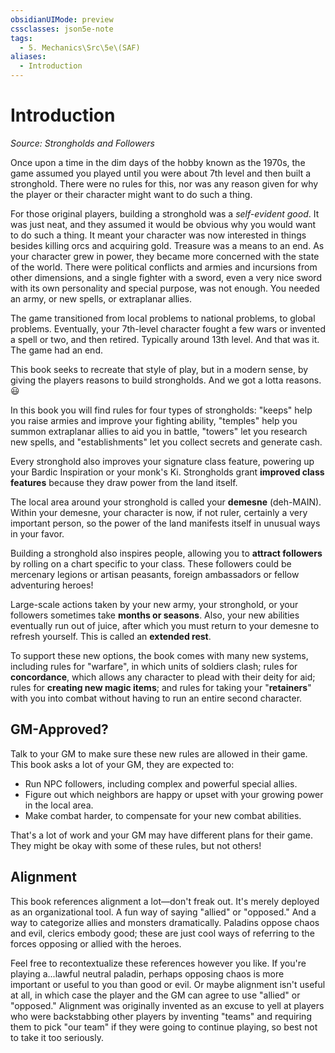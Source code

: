 ```yaml
---
obsidianUIMode: preview
cssclasses: json5e-note
tags:
  - 5. Mechanics\Src\5e\(SAF)
aliases:
  - Introduction
---
```

# Introduction
*Source: Strongholds and Followers* 

Once upon a time in the dim days of the hobby known as the 1970s, the game assumed you played until you were about 7th level and then built a stronghold. There were no rules for this, nor was any reason given for why the player or their character might want to do such a thing.

For those original players, building a stronghold was a *self-evident good*. It was just neat, and they assumed it would be obvious why you would want to do such a thing. It meant your character was now interested in things besides killing orcs and acquiring gold. Treasure was a means to an end. As your character grew in power, they became more concerned with the state of the world. There were political conflicts and armies and incursions from other dimensions, and a single fighter with a sword, even a very nice sword with its own personality and special purpose, was not enough. You needed an army, or new spells, or extraplanar allies.

The game transitioned from local problems to national problems, to global problems. Eventually, your 7th-level character fought a few wars or invented a spell or two, and then retired. Typically around 13th level. And that was it. The game had an end.

This book seeks to recreate that style of play, but in a modern sense, by giving the players reasons to build strongholds. And we got a lotta reasons. 😃

In this book you will find rules for four types of strongholds: "keeps" help you raise armies and improve your fighting ability, "temples" help you summon extraplanar allies to aid you in battle, "towers" let you research new spells, and "establishments" let you collect secrets and generate cash.

Every stronghold also improves your signature class feature, powering up your Bardic Inspiration or your monk's Ki. Strongholds grant **improved class features** because they draw power from the land itself.

The local area around your stronghold is called your **demesne** (deh-MAIN). Within your demesne, your character is now, if not ruler, certainly a very important person, so the power of the land manifests itself in unusual ways in your favor.

Building a stronghold also inspires people, allowing you to **attract followers** by rolling on a chart specific to your class. These followers could be mercenary legions or artisan peasants, foreign ambassadors or fellow adventuring heroes!

Large-scale actions taken by your new army, your stronghold, or your followers sometimes take **months or seasons**. Also, your new abilities eventually run out of juice, after which you must return to your demesne to refresh yourself. This is called an **extended rest**.

To support these new options, the book comes with many new systems, including rules for "warfare", in which units of soldiers clash; rules for **concordance**, which allows any character to plead with their deity for aid; rules for **creating new magic items**; and rules for taking your "**retainers**" with you into combat without having to run an entire second character.

## GM-Approved?

Talk to your GM to make sure these new rules are allowed in their game. This book asks a lot of your GM, they are expected to:

- Run NPC followers, including complex and powerful special allies.  
- Figure out which neighbors are happy or upset with your growing power in the local area.  
- Make combat harder, to compensate for your new combat abilities.  

That's a lot of work and your GM may have different plans for their game. They might be okay with some of these rules, but not others!

## Alignment

This book references alignment a lot—don't freak out. It's merely deployed as an organizational tool. A fun way of saying "allied" or "opposed." And a way to categorize allies and monsters dramatically. Paladins oppose chaos and evil, clerics embody good; these are just cool ways of referring to the forces opposing or allied with the heroes.

Feel free to recontextualize these references however you like. If you're playing a...lawful neutral paladin, perhaps opposing chaos is more important or useful to you than good or evil. Or maybe alignment isn't useful at all, in which case the player and the GM can agree to use "allied" or "opposed." Alignment was originally invented as an excuse to yell at players who were backstabbing other players by inventing "teams" and requiring them to pick "our team" if they were going to continue playing, so best not to take it too seriously.
